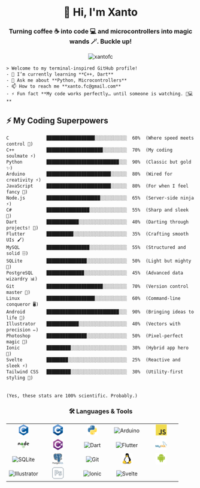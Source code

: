 <h1 align="center">🖖 Hi, I'm Xanto</h1>
<h3 align="center">Turning coffee ☕ into code 💻 and microcontrollers into magic wands 🪄. Buckle up!</h3>

<p align="center">
  <img src="https://komarev.com/ghpvc/?username=xantofc&label=Profile%20views&color=0e75b6&style=flat" alt="xantofc" />
</p>

```plaintext
> Welcome to my terminal-inspired GitHub profile!
- 🌱 I’m currently learning **C++, Dart**
- 💬 Ask me about **Python, Microcontrollers**
- 📫 How to reach me **xanto.fc@gmail.com**
- ⚡ Fun fact **My code works perfectly… until someone is watching. 👀💻**

```
## ⚡ My Coding Superpowers
```plaintext
C              ██████████████████░░░░░░░░░░░░  60%  (Where speed meets control 🚀)
C++            █████████████████████░░░░░░░░░  70%  (My coding soulmate ⚡)
Python         ███████████████████████████░░░  90%  (Classic but gold ✨)
Arduino        ████████████████████████░░░░░░  80%  (Wired for creativity ⚡)
JavaScript     ████████████████████████░░░░░░  80%  (For when I feel fancy 📜)
Node.js        ████████████████████░░░░░░░░░░  65%  (Server-side ninja ⚡)
C#             ████████████████░░░░░░░░░░░░░░  55%  (Sharp and sleek 🎯)
Dart           ████████████░░░░░░░░░░░░░░░░░░  40%  (Darting through projects! 🎯)
Flutter        ██████████░░░░░░░░░░░░░░░░░░░░  35%  (Crafting smooth UIs 🖌️)
MySQL          ████████████████░░░░░░░░░░░░░░  55%  (Structured and solid 🗄️)
SQLite         ███████████████░░░░░░░░░░░░░░░  50%  (Light but mighty 💾)
PostgreSQL     ██████████████░░░░░░░░░░░░░░░░  45%  (Advanced data wizardry 📊)
Git            █████████████████████░░░░░░░░░  70%  (Version control master 🔧)
Linux          ██████████████████░░░░░░░░░░░░  60%  (Command-line conqueror 🖥️)
Android        ███████████████████████████░░░  90%  (Bringing ideas to life 🤖)
Illustrator    ████████████░░░░░░░░░░░░░░░░░░  40%  (Vectors with precision ✏️)
Photoshop      ███████████████░░░░░░░░░░░░░░░  50%  (Pixel-perfect magic 🎨)
Ionic          █████████░░░░░░░░░░░░░░░░░░░░░  30%  (Hybrid app hero 📱)
Svelte         ████████░░░░░░░░░░░░░░░░░░░░░░  25%  (Reactive and sleek ⚡)
Tailwind CSS   █████████░░░░░░░░░░░░░░░░░░░░░  30%  (Utility-first styling 🎯)


(Yes, these stats are 100% scientific. Probably.)
```
<h3 align="center">🛠️ Languages & Tools</h3>

<table align="center" width="100%">
  <tr>
    <td align="center" width="20%">
      <img src="https://raw.githubusercontent.com/devicons/devicon/master/icons/c/c-original.svg" alt="C" width="30" height="30"/>
    </td>
    <td align="center" width="20%">
      <img src="https://raw.githubusercontent.com/devicons/devicon/master/icons/cplusplus/cplusplus-original.svg" alt="C++" width="30" height="30"/>
    </td>
    <td align="center" width="20%">
      <img src="https://raw.githubusercontent.com/devicons/devicon/master/icons/python/python-original.svg" alt="Python" width="30" height="30"/>
    </td>
    <td align="center" width="20%">
      <img src="https://cdn.worldvectorlogo.com/logos/arduino-1.svg" alt="Arduino" width="30" height="30"/>
    </td>
    <td align="center" width="20%">
      <img src="https://raw.githubusercontent.com/devicons/devicon/master/icons/javascript/javascript-original.svg" alt="JavaScript" width="30" height="30"/>
    </td>
  </tr>
  <tr>
    <td align="center">
      <img src="https://raw.githubusercontent.com/devicons/devicon/master/icons/nodejs/nodejs-original-wordmark.svg" alt="Node.js" width="30" height="30"/>
    </td>
    <td align="center">
      <img src="https://raw.githubusercontent.com/devicons/devicon/master/icons/csharp/csharp-original.svg" alt="C#" width="30" height="30"/>
    </td>
    <td align="center">
      <img src="https://www.vectorlogo.zone/logos/dartlang/dartlang-icon.svg" alt="Dart" width="30" height="30"/>
    </td>
    <td align="center">
      <img src="https://www.vectorlogo.zone/logos/flutterio/flutterio-icon.svg" alt="Flutter" width="30" height="30"/>
    </td>
    <td align="center">
      <img src="https://raw.githubusercontent.com/devicons/devicon/master/icons/mysql/mysql-original-wordmark.svg" alt="MySQL" width="30" height="30"/>
    </td>
  </tr>
  <tr>
    <td align="center">
      <img src="https://www.vectorlogo.zone/logos/sqlite/sqlite-icon.svg" alt="SQLite" width="30" height="30"/>
    </td>
    <td align="center">
      <img src="https://raw.githubusercontent.com/devicons/devicon/master/icons/postgresql/postgresql-original-wordmark.svg" alt="PostgreSQL" width="30" height="30"/>
    </td>
    <td align="center">
      <img src="https://www.vectorlogo.zone/logos/git-scm/git-scm-icon.svg" alt="Git" width="30" height="30"/>
    </td>
    <td align="center">
      <img src="https://raw.githubusercontent.com/devicons/devicon/master/icons/linux/linux-original.svg" alt="Linux" width="30" height="30"/>
    </td>
    <td align="center">
      <img src="https://raw.githubusercontent.com/devicons/devicon/master/icons/android/android-original-wordmark.svg" alt="Android" width="30" height="30"/>
    </td>
  </tr>
  <tr>
    <td align="center">
      <img src="https://www.vectorlogo.zone/logos/adobe_illustrator/adobe_illustrator-icon.svg" alt="Illustrator" width="30" height="30"/>
    </td>
    <td align="center">
      <img src="https://raw.githubusercontent.com/devicons/devicon/master/icons/photoshop/photoshop-line.svg" alt="Photoshop" width="30" height="30"/>
    </td>
    <td align="center">
      <img src="https://upload.wikimedia.org/wikipedia/commons/d/d1/Ionic_Logo.svg" alt="Ionic" width="30" height="30"/>
    </td>
    <td align="center">
      <img src="https://upload.wikimedia.org/wikipedia/commons/1/1b/Svelte_Logo.svg" alt="Svelte" width="30" height="30"/>
    </td>
  </tr>
</table>



